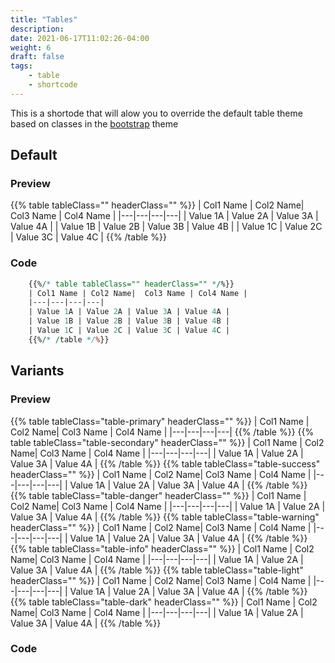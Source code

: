```yaml
---
title: "Tables"
description:
date: 2021-06-17T11:02:26-04:00
weight: 6
draft: false
tags: 
    - table 
    - shortcode 
---
```


This is a shortode that will alow you to override the default table theme based on classes in the [bootstrap](https://getbootstrap.com/docs/5.0/content/tables/) theme

## Default

### Preview

{{% table tableClass="" headerClass="" %}}
| Col1 Name | Col2 Name|  Col3 Name | Col4 Name |
|---|---|---|---|
| Value 1A | Value 2A | Value 3A | Value 4A |
| Value 1B | Value 2B | Value 3B | Value 4B |
| Value 1C | Value 2C | Value 3C | Value 4C |
{{% /table %}}

### Code

```perl
    {{%/* table tableClass="" headerClass="" */%}}
    | Col1 Name | Col2 Name|  Col3 Name | Col4 Name |
    |---|---|---|---|
    | Value 1A | Value 2A | Value 3A | Value 4A |
    | Value 1B | Value 2B | Value 3B | Value 4B |
    | Value 1C | Value 2C | Value 3C | Value 4C |
    {{%/* /table */%}}
```

## Variants

### Preview

{{% table tableClass="table-primary" headerClass="" %}}
| Col1 Name | Col2 Name|  Col3 Name | Col4 Name |
|---|---|---|---|
{{% /table %}}
{{% table tableClass="table-secondary" headerClass="" %}}
| Col1 Name | Col2 Name|  Col3 Name | Col4 Name |
|---|---|---|---|
| Value 1A | Value 2A | Value 3A | Value 4A |
{{% /table %}}
{{% table tableClass="table-success" headerClass="" %}}
| Col1 Name | Col2 Name|  Col3 Name | Col4 Name |
|---|---|---|---|
| Value 1A | Value 2A | Value 3A | Value 4A |
{{% /table %}}
{{% table tableClass="table-danger" headerClass="" %}}
| Col1 Name | Col2 Name|  Col3 Name | Col4 Name |
|---|---|---|---|
| Value 1A | Value 2A | Value 3A | Value 4A |
{{% /table %}}
{{% table tableClass="table-warning" headerClass="" %}}
| Col1 Name | Col2 Name|  Col3 Name | Col4 Name |
|---|---|---|---|
| Value 1A | Value 2A | Value 3A | Value 4A |
{{% /table %}}
{{% table tableClass="table-info" headerClass="" %}}
| Col1 Name | Col2 Name|  Col3 Name | Col4 Name |
|---|---|---|---|
| Value 1A | Value 2A | Value 3A | Value 4A |
{{% /table %}}
{{% table tableClass="table-light" headerClass="" %}}
| Col1 Name | Col2 Name|  Col3 Name | Col4 Name |
|---|---|---|---|
| Value 1A | Value 2A | Value 3A | Value 4A |
{{% /table %}}
{{% table tableClass="table-dark" headerClass="" %}}
| Col1 Name | Col2 Name|  Col3 Name | Col4 Name |
|---|---|---|---|
| Value 1A | Value 2A | Value 3A | Value 4A |
{{% /table %}}

### Code